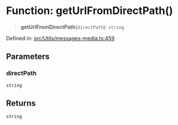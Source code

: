 # Function: getUrlFromDirectPath()

> **getUrlFromDirectPath**(`directPath`): `string`

Defined in: [src/Utils/messages-media.ts:459](https://github.com/Fokusdotid/Baileys/blob/6a8e2076fa4119b2d5152250d579a4fbed394533/src/Utils/messages-media.ts#L459)

## Parameters

### directPath

`string`

## Returns

`string`
